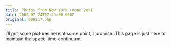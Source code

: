 ```yaml
---
title: Photos from New York (none yet)
date: 2002-07-24T07:20:00.000Z
original: 000117.php
---
```


I’ll put some pictures here at some point, I promise. This page is just here to maintain the space-time continuum.
